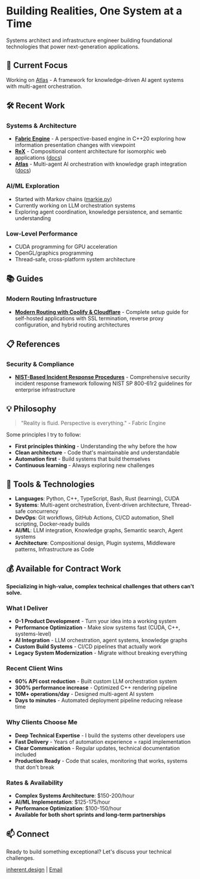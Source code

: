 # Building Realities, One System at a Time

Systems architect and infrastructure engineer building foundational technologies that power next-generation applications.

## 🌌 Current Focus

Working on [Atlas](https://github.com/inherent-design/atlas) - A framework for knowledge-driven AI agent systems with multi-agent orchestration.

## 🛠️ Recent Work

### Systems & Architecture
- **[Fabric Engine](https://github.com/inherent-design/fabric)** - A perspective-based engine in C++20 exploring how information presentation changes with viewpoint
- **[ReX](https://github.com/inherent-design/ReX)** - Compositional content architecture for isomorphic web applications ([docs](https://rex.inherent.design))
- **[Atlas](https://github.com/inherent-design/atlas)** - Multi-agent AI orchestration with knowledge graph integration ([docs](https://atlas.inherent.design))

### AI/ML Exploration
- Started with Markov chains ([markie.py](https://github.com/mannie-exe/markie.py))
- Currently working on LLM orchestration systems
- Exploring agent coordination, knowledge persistence, and semantic understanding

### Low-Level Performance
- CUDA programming for GPU acceleration
- OpenGL/graphics programming
- Thread-safe, cross-platform system architecture

## 📚 Guides

### Modern Routing Infrastructure
- **[Modern Routing with Coolify & Cloudflare](guides/00-modern-routing.md)** - Complete setup guide for self-hosted applications with SSL termination, reverse proxy configuration, and hybrid routing architectures

## 📋 References

### Security & Compliance
- **[NIST-Based Incident Response Procedures](reference/nist-incident-response-procedures.md)** - Comprehensive security incident response framework following NIST SP 800-61r2 guidelines for enterprise infrastructure

## 💡 Philosophy

> "Reality is fluid. Perspective is everything." - Fabric Engine

Some principles I try to follow:
- **First principles thinking** - Understanding the why before the how
- **Clean architecture** - Code that's maintainable and understandable
- **Automation first** - Build systems that build themselves
- **Continuous learning** - Always exploring new challenges

## 🔧 Tools & Technologies

- **Languages**: Python, C++, TypeScript, Bash, Rust (learning), CUDA
- **Systems**: Multi-agent orchestration, Event-driven architecture, Thread-safe concurrency
- **DevOps**: Git workflows, GitHub Actions, CI/CD automation, Shell scripting, Docker-ready builds
- **AI/ML**: LLM integration, Knowledge graphs, Semantic search, Agent systems
- **Architecture**: Compositional design, Plugin systems, Middleware patterns, Infrastructure as Code

## 💰 Available for Contract Work

**Specializing in high-value, complex technical challenges that others can't solve.**

### What I Deliver
- **0-1 Product Development** - Turn your idea into a working system
- **Performance Optimization** - Make slow systems fast (CUDA, C++, systems-level)
- **AI Integration** - LLM orchestration, agent systems, knowledge graphs
- **Custom Build Systems** - CI/CD pipelines that actually work
- **Legacy System Modernization** - Migrate without breaking everything

### Recent Client Wins
- **60% API cost reduction** - Built custom LLM orchestration system
- **300% performance increase** - Optimized C++ rendering pipeline
- **10M+ operations/day** - Designed multi-agent AI system
- **Days to minutes** - Automated deployment pipeline reducing release time

### Why Clients Choose Me
- **Deep Technical Expertise** - I build the systems other developers use
- **Fast Delivery** - Years of automation experience = rapid implementation
- **Clear Communication** - Regular updates, technical documentation included
- **Production Ready** - Code that scales, monitoring that works, systems that don't break

### Rates & Availability
- **Complex Systems Architecture**: $150-200/hour
- **AI/ML Implementation**: $125-175/hour
- **Performance Optimization**: $100-150/hour
- **Available for both short sprints and long-term partnerships**

## 📫 Connect

Ready to build something exceptional? Let's discuss your technical challenges.

[inherent.design](https://inherent.design) | [Email](mailto:mannie@inherent.design)
